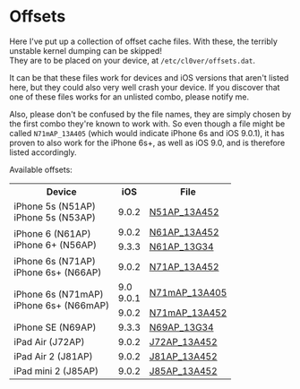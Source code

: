 # Offsets

Here I've put up a collection of offset cache files. With these, the terribly unstable kernel dumping can be skipped!  
They are to be placed on your device, at `/etc/cl0ver/offsets.dat`.  

It can be that these files work for devices and iOS versions that aren't listed here, but they could also very well crash your device. If you discover that one of these files works for an unlisted combo, please notify me.

Also, please don't be confused by the file names, they are simply chosen by the first combo they're known to work with. So even though a file might be called `N71mAP_13A405` (which would indicate iPhone 6s and iOS 9.0.1), it has proven to also work for the iPhone 6s+, as well as iOS 9.0, and is therefore listed accordingly.

Available offsets:

<!-- wen eta rowspan support for markdown tables? -->

<table align="center">
    <tr>
        <th>Device</th>
        <th>iOS</th>
        <th>File</th>
    </tr>
    <tr>
        <td>iPhone 5s (N51AP)<br>iPhone 5s (N53AP)</td>
        <td>9.0.2</td>
        <td><a href="https://raw.githubusercontent.com/Siguza/cl0ver/master/offsets/N51AP_13A452/offsets.dat">N51AP_13A452</a></td>
    </tr>
    <tr>
        <td rowspan="2">iPhone 6 (N61AP)<br>iPhone 6+ (N56AP)</td>
        <td>9.0.2</td>
        <td><a href="https://raw.githubusercontent.com/Siguza/cl0ver/master/offsets/N61AP_13A452/offsets.dat">N61AP_13A452</a></td>
    </tr>
    <tr>
        <td>9.3.3</td>
        <td><a href="https://raw.githubusercontent.com/Siguza/cl0ver/master/offsets/N61AP_13G34/offsets.dat">N61AP_13G34</a></td>
    </tr>
    <tr>
        <td>iPhone 6s (N71AP)<br>iPhone 6s+ (N66AP)</td>
        <td>9.0.2</td>
        <td><a href="https://raw.githubusercontent.com/Siguza/cl0ver/master/offsets/N71AP_13A452/offsets.dat">N71AP_13A452</a></td>
    </tr>
    <tr>
        <td rowspan="2">iPhone 6s (N71mAP)<br>iPhone 6s+ (N66mAP)</td>
        <td>9.0<br>9.0.1</td>
        <td><a href="https://raw.githubusercontent.com/Siguza/cl0ver/master/offsets/N71mAP_13A405/offsets.dat">N71mAP_13A405</a></td>
    </tr>
    <tr>
        <td>9.0.2</td>
        <td><a href="https://raw.githubusercontent.com/Siguza/cl0ver/master/offsets/N71mAP_13A452/offsets.dat">N71mAP_13A452</a></td>
    </tr>
    <tr>
        <td>iPhone SE (N69AP)</td>
        <td>9.3.3</td>
        <td><a href="https://raw.githubusercontent.com/Siguza/cl0ver/master/offsets/N69AP_13G34/offsets.dat">N69AP_13G34</a></td>
    </tr>
    <tr>
        <td>iPad Air (J72AP)</td>
        <td>9.0.2</td>
        <td><a href="https://raw.githubusercontent.com/Siguza/cl0ver/master/offsets/J72AP_13A452/offsets.dat">J72AP_13A452</a></td>
    </tr>
    <tr>
        <td>iPad Air 2 (J81AP)</td>
        <td>9.0.2</td>
        <td><a href="https://raw.githubusercontent.com/Siguza/cl0ver/master/offsets/J81AP_13A452/offsets.dat">J81AP_13A452</a></td>
    </tr>
    <tr>
        <td>iPad mini 2 (J85AP)</td>
        <td>9.0.2</td>
        <td><a href="https://raw.githubusercontent.com/Siguza/cl0ver/master/offsets/J85AP_13A452/offsets.dat">J85AP_13A452</a></td>
    </tr>
</table>
